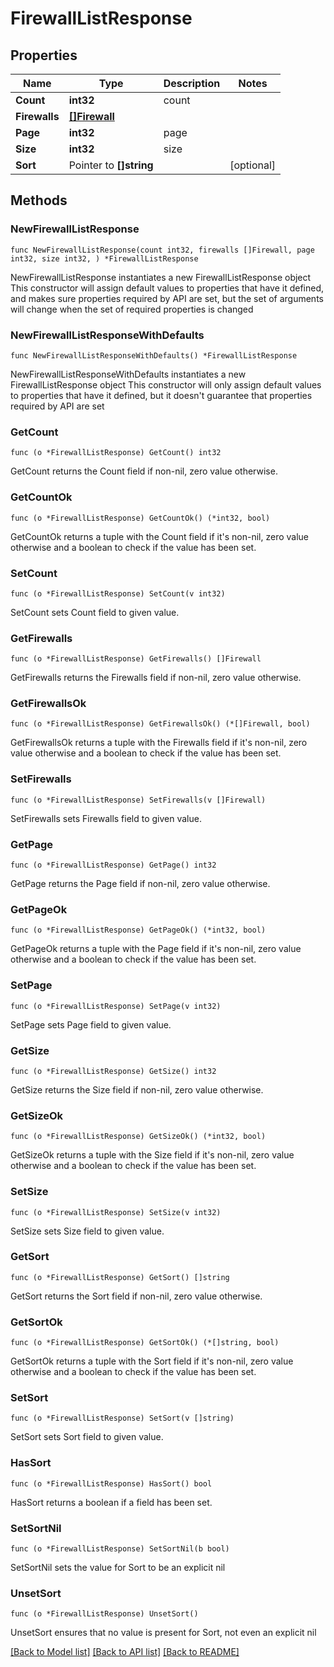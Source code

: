 # FirewallListResponse

## Properties

Name | Type | Description | Notes
------------ | ------------- | ------------- | -------------
**Count** | **int32** | count | 
**Firewalls** | [**[]Firewall**](Firewall.md) |  | 
**Page** | **int32** | page | 
**Size** | **int32** | size | 
**Sort** | Pointer to **[]string** |  | [optional] 

## Methods

### NewFirewallListResponse

`func NewFirewallListResponse(count int32, firewalls []Firewall, page int32, size int32, ) *FirewallListResponse`

NewFirewallListResponse instantiates a new FirewallListResponse object
This constructor will assign default values to properties that have it defined,
and makes sure properties required by API are set, but the set of arguments
will change when the set of required properties is changed

### NewFirewallListResponseWithDefaults

`func NewFirewallListResponseWithDefaults() *FirewallListResponse`

NewFirewallListResponseWithDefaults instantiates a new FirewallListResponse object
This constructor will only assign default values to properties that have it defined,
but it doesn't guarantee that properties required by API are set

### GetCount

`func (o *FirewallListResponse) GetCount() int32`

GetCount returns the Count field if non-nil, zero value otherwise.

### GetCountOk

`func (o *FirewallListResponse) GetCountOk() (*int32, bool)`

GetCountOk returns a tuple with the Count field if it's non-nil, zero value otherwise
and a boolean to check if the value has been set.

### SetCount

`func (o *FirewallListResponse) SetCount(v int32)`

SetCount sets Count field to given value.


### GetFirewalls

`func (o *FirewallListResponse) GetFirewalls() []Firewall`

GetFirewalls returns the Firewalls field if non-nil, zero value otherwise.

### GetFirewallsOk

`func (o *FirewallListResponse) GetFirewallsOk() (*[]Firewall, bool)`

GetFirewallsOk returns a tuple with the Firewalls field if it's non-nil, zero value otherwise
and a boolean to check if the value has been set.

### SetFirewalls

`func (o *FirewallListResponse) SetFirewalls(v []Firewall)`

SetFirewalls sets Firewalls field to given value.


### GetPage

`func (o *FirewallListResponse) GetPage() int32`

GetPage returns the Page field if non-nil, zero value otherwise.

### GetPageOk

`func (o *FirewallListResponse) GetPageOk() (*int32, bool)`

GetPageOk returns a tuple with the Page field if it's non-nil, zero value otherwise
and a boolean to check if the value has been set.

### SetPage

`func (o *FirewallListResponse) SetPage(v int32)`

SetPage sets Page field to given value.


### GetSize

`func (o *FirewallListResponse) GetSize() int32`

GetSize returns the Size field if non-nil, zero value otherwise.

### GetSizeOk

`func (o *FirewallListResponse) GetSizeOk() (*int32, bool)`

GetSizeOk returns a tuple with the Size field if it's non-nil, zero value otherwise
and a boolean to check if the value has been set.

### SetSize

`func (o *FirewallListResponse) SetSize(v int32)`

SetSize sets Size field to given value.


### GetSort

`func (o *FirewallListResponse) GetSort() []string`

GetSort returns the Sort field if non-nil, zero value otherwise.

### GetSortOk

`func (o *FirewallListResponse) GetSortOk() (*[]string, bool)`

GetSortOk returns a tuple with the Sort field if it's non-nil, zero value otherwise
and a boolean to check if the value has been set.

### SetSort

`func (o *FirewallListResponse) SetSort(v []string)`

SetSort sets Sort field to given value.

### HasSort

`func (o *FirewallListResponse) HasSort() bool`

HasSort returns a boolean if a field has been set.

### SetSortNil

`func (o *FirewallListResponse) SetSortNil(b bool)`

 SetSortNil sets the value for Sort to be an explicit nil

### UnsetSort
`func (o *FirewallListResponse) UnsetSort()`

UnsetSort ensures that no value is present for Sort, not even an explicit nil

[[Back to Model list]](../README.md#documentation-for-models) [[Back to API list]](../README.md#documentation-for-api-endpoints) [[Back to README]](../README.md)


